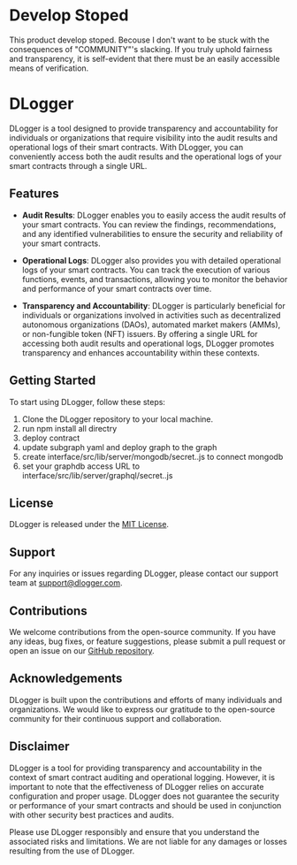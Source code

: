 # Develop Stoped

This product develop stoped. Becouse I don't want to be stuck with the consequences of "COMMUNITY"'s slacking.
If you truly uphold fairness and transparency, it is self-evident that there must be an easily accessible means of verification.

# DLogger

DLogger is a tool designed to provide transparency and accountability for individuals or organizations that require visibility into the audit results and operational logs of their smart contracts. With DLogger, you can conveniently access both the audit results and the operational logs of your smart contracts through a single URL.

## Features

- **Audit Results**: DLogger enables you to easily access the audit results of your smart contracts. You can review the findings, recommendations, and any identified vulnerabilities to ensure the security and reliability of your smart contracts.

- **Operational Logs**: DLogger also provides you with detailed operational logs of your smart contracts. You can track the execution of various functions, events, and transactions, allowing you to monitor the behavior and performance of your smart contracts over time.



- **Transparency and Accountability**: DLogger is particularly beneficial for individuals or organizations involved in activities such as decentralized autonomous organizations (DAOs), automated market makers (AMMs), or non-fungible token (NFT) issuers. By offering a single URL for accessing both audit results and operational logs, DLogger promotes transparency and enhances accountability within these contexts.

## Getting Started

To start using DLogger, follow these steps:

1. Clone the DLogger repository to your local machine.
2. run npm install  all directry
3. deploy contract
4. update  subgraph yaml and deploy graph to the graph
5. create interface/src/lib/server/mongodb/secret.<mode>.js to connect mongodb
6. set your graphdb access URL to  interface/src/lib/server/graphql/secret.<mode>.js



## License

DLogger is released under the [MIT License](https://opensource.org/licenses/MIT).

## Support

For any inquiries or issues regarding DLogger, please contact our support team at support@dlogger.com.

## Contributions

We welcome contributions from the open-source community. If you have any ideas, bug fixes, or feature suggestions, please submit a pull request or open an issue on our [GitHub repository](https://github.com/dlogger/dlogger).

## Acknowledgements

DLogger is built upon the contributions and efforts of many individuals and organizations. We would like to express our gratitude to the open-source community for their continuous support and collaboration.

## Disclaimer

DLogger is a tool for providing transparency and accountability in the context of smart contract auditing and operational logging. However, it is important to note that the effectiveness of DLogger relies on accurate configuration and proper usage. DLogger does not guarantee the security or performance of your smart contracts and should be used in conjunction with other security best practices and audits.

Please use DLogger responsibly and ensure that you understand the associated risks and limitations. We are not liable for any damages or losses resulting from the use of DLogger.